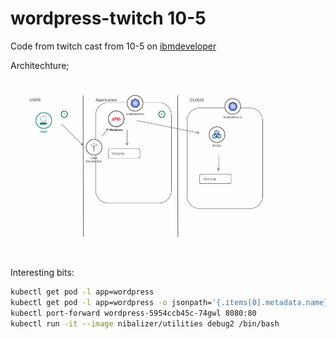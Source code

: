 wordpress-twitch 10-5
=====================


Code from twitch cast from 10-5 on [ibmdeveloper](https://twitch.tv/ibmdeveloper)


Architechture;

![architechture](today-architecture.gif)



Interesting bits:


```bash
kubectl get pod -l app=wordpress
kubectl get pod -l app=wordpress -o jsonpath='{.items[0].metadata.name}'
kubectl port-forward wordpress-5954ccb45c-74gwl 8080:80
kubectl run -it --image nibalizer/utilities debug2 /bin/bash
```
